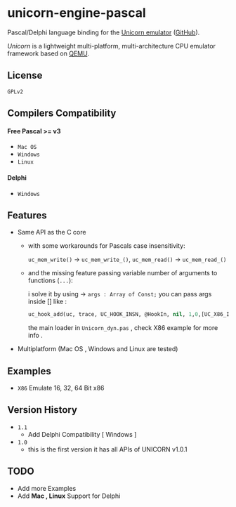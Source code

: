 # unicorn-engine-pascal

Pascal/Delphi language binding for the [Unicorn emulator](http://www.unicorn-engine.org/)
([GitHub](https://github.com/CryptoKass/unicorn)).

_Unicorn_ is a lightweight multi-platform, multi-architecture CPU emulator framework
based on [QEMU](http://www.qemu.org/).

## License

`GPLv2`

## Compilers Compatibility

#### Free Pascal >= v3

- `Mac OS`
- `Windows`
- `Linux`

#### Delphi

- `Windows`

## Features

- Same API as the C core

  - with some workarounds for Pascals case insensitivity:

    `uc_mem_write()` -> `uc_mem_write_()`, `uc_mem_read()` -> `uc_mem_read_()`

  - and the missing feature passing variable number of arguments to functions (`...`):

    i solve it by using -> `args : Array of Const;`
    you can pass args inside [] like :

    ```pascal
    uc_hook_add(uc, trace, UC_HOOK_INSN, @HookIn, nil, 1,0,[UC_X86_INS_IN];
    ```

    the main loader in `Unicorn_dyn.pas` , check X86 example for more info .

- Multiplatform (Mac OS , Windows and Linux are tested)

## Examples

- `X86` Emulate 16, 32, 64 Bit x86

## Version History

- `1.1`
  - Add Delphi Compatibility [ Windows ]
- `1.0`
  - this is the first version it has all APIs of UNICORN v1.0.1

## TODO

- Add more Examples
- Add <b>Mac , Linux</b> Support for Delphi
